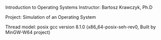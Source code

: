 Introduction to Operating Systems
Instructor: Bartosz Krawczyk, Ph.D

Project: Simulation of an Operating System

Thread model: posix
gcc version 8.1.0 (x86_64-posix-seh-rev0, Built by MinGW-W64 project)
